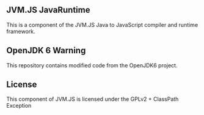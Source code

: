 JVM.JS JavaRuntime
------------------
This is a component of the JVM.JS Java to JavaScript compiler and runtime framework.

OpenJDK 6 Warning
-----------------
This repository contains modified code from the OpenJDK6 project.

License
-------
This component of JVM.JS is licensed under the GPLv2 + ClassPath Exception

